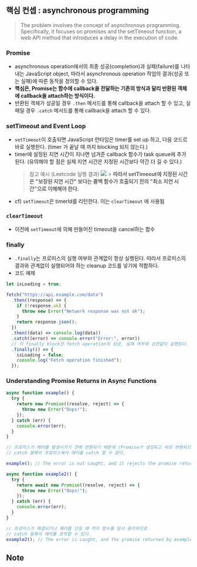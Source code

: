 ## 핵심 컨셉 : asynchronous programming

> The problem involves the concept of asynchronous programming. Specifically, it focuses on promises and the setTimeout function, a web API method that introduces a delay in the execution of code.

### Promise

- asynchronous operation에서의 최종 성공(completion)과 실패(failure)를 나타내는 JavaScript object, 따라서 asynchronous operation 작업의 결과(성공 또는 실패)에 따른 동작을 정의할 수 있다.
- **핵심은, Promise는 함수에 callback을 전달하는 기존의 방식과 달리 반환된 객체에 callback을 attach하는 방식이다.**
- 반환된 객체가 성공일 경우 `.then` 메서드를 통해 callback을 attach 할 수 있고, 실패일 경우 `.catch` 메서드를 통해 callback을 attach 할 수 있다.

### setTimeout and Event Loop

- `setTimeout`이 호출되면 JavaScript 런타임은 timer를 set up 하고, 다음 코드르 바로 실행한다. (timer 가 끝날 때 까지 blocking 되지 않는다.)
- timer에 설정된 지연 시간이 지나면 넘겨준 callback 함수가 task queue에 추가된다. (유의해야 할 점은 실제 지연 시간은 지정된 시간보다 약간 더 길 수 있다.)
  > 참고 예시 (Leetcode 실행 결과)
  > ![](https://i.imgur.com/Ff3paPE.png) > **따라서 setTimeout에 지정된 시간은 "보장된 지연 시간" 보다는 콜백 함수가 호출되기 전의 "최소 지연 시간"으로 이해해야 한다.**
- cf) `setTimeout`은 timerId를 리턴한다. 이는 `clearTimeout` 에 사용됨

### `clearTimeout`

- 이전에 `setTimeout`에 의해 만들어진 timeout을 cancel하는 함수

### finally

- `.finally`는 프로미스의 실행 여부와 관계없이 항상 실행된다. 따라서 프로미스의 결과와 관계없이 실행되어야 하는 cleanup 코드를 넣기에 적합하다.
- 코드 예제

```javascript
let isLoading = true;

fetch("https://api.example.com/data")
  .then((response) => {
    if (!response.ok) {
      throw new Error("Network response was not ok");
    }
    return response.json();
  })
  .then((data) => console.log(data))
  .catch((error) => console.error("Error:", error))
  // 이 finally block은 fetch operation의 성공, 실패 여부와 상관없이 실행된다.
  .finally(() => {
    isLoading = false;
    console.log("Fetch operation finished");
  });
```

### Understanding Promise Returns in Async Functions

```javascript
async function example() {
  try {
    return new Promise((resolve, reject) => {
      throw new Error("Oops!");
    });
  } catch (err) {
    console.error(err);
  }
}

// 프로미스가 에러를 발생시키기 전에 반환되기 때문에 (Promise가 생성되고 바로 반환되므로)
// catch 블록이 프로미스에서 에러를 catch 할 수 없다.

example(); // The error is not caught, and it rejects the promise returned by example.

async function example2() {
  try {
    return await new Promise((resolve, reject) => {
      throw new Error("Oops!");
    });
  } catch (err) {
    console.error(err);
  }
}

// 프로미스가 해결되거나 에러를 던질 때 까지 함수를 일시 중지하므로
// catch 블록이 에러를 포착할 수 있다.
example2(); // The error is caught, and the promise returned by example2 is resolved.
```

## Note
